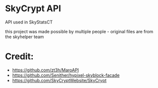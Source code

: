 # SkyCrypt API

API used in SkyStatsCT

this project was made possible by multiple people - original files are from the skyhelper team


# Credit:

- https://github.com/zt3h/MaroAPI
- https://github.com/Senither/hypixel-skyblock-facade
- https://github.com/SkyCryptWebsite/SkyCrypt

